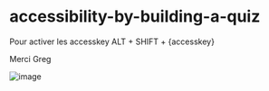 # accessibility-by-building-a-quiz

Pour activer les accesskey 
ALT + SHIFT + {accesskey}

Merci Greg

![image](https://github.com/hddv/accessibility-by-building-a-quiz/assets/47508485/214108ae-d030-4f45-bbb7-e18892763d18)
